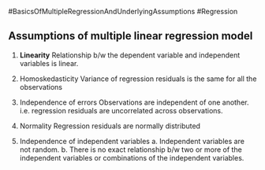 #BasicsOfMultipleRegressionAndUnderlyingAssumptions #Regression 

## Assumptions of multiple linear regression model
1. **Linearity**
	   Relationship b/w the dependent variable and independent variables is linear.
	   
2. Homoskedasticity
		Variance of regression residuals is the same for all the observations
	   
3. Independence of errors
	   Observations are independent of one another. i.e. regression residuals are uncorrelated across observations.
	   
4. Normality
	   Regression residuals are normally distributed
	   
5. Independence of independent variables
	   a. Independent variables are not random.
	   b. There is no exact relationship b/w two or more of the independent variables or combinations of the independent variables.
